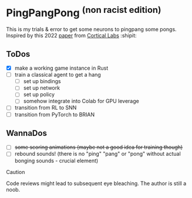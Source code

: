 # PingPangPong <sup>(non racist edition)</sup>
This is my trials & error to get some neurons to pingpang some pongs.
Inspired by this 2022 [paper](https://www.cell.com/neuron/fulltext/S0896-6273(22)00806-6?_returnURL=https%3A%2F%2Flinkinghub.elsevier.com%2Fretrieve%2Fpii%2FS0896627322008066%3Fshowall%3Dtrue) from [Cortical Labs](https://corticallabs.com/) :shipit:

## ToDos
- [x] make a working game instance in Rust
- [ ] train a classical agent to get a hang 
    - [ ] set up bindings
    - [ ] set up network
    - [ ] set up policy 
    - [ ] somehow integrate into Colab for GPU leverage
- [ ] transition from RL to SNN
- [ ] transition from PyTorch to BRIAN 

## WannaDos
- [ ] ~~some scoring animations (maybe not a good idea for training though)~~
- [ ] rebound sounds! (there is no "ping" "pang" or "pong" without actual bonging sounds - crucial element)

> [!CAUTION]
> Code reviews might lead to subsequent eye bleaching. The author is still a noob.

